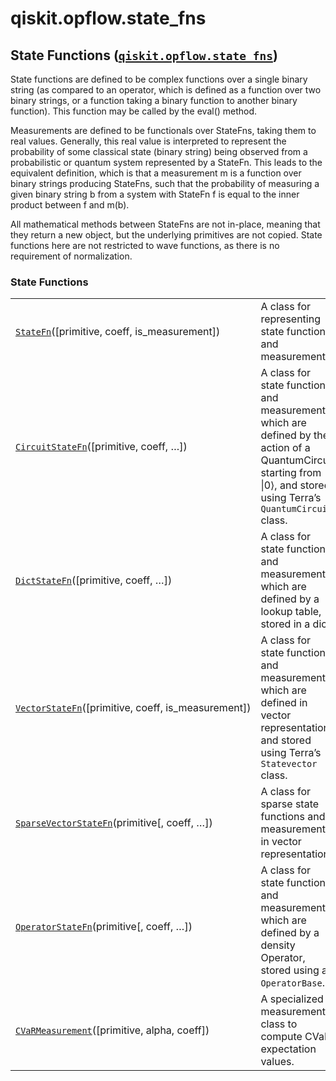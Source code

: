 <span id="qiskit-opflow-state-fns" />

# qiskit.opflow\.state\_fns

## State Functions ([`qiskit.opflow.state_fns`](#module-qiskit.opflow.state_fns "qiskit.opflow.state_fns"))

State functions are defined to be complex functions over a single binary string (as compared to an operator, which is defined as a function over two binary strings, or a function taking a binary function to another binary function). This function may be called by the eval() method.

Measurements are defined to be functionals over StateFns, taking them to real values. Generally, this real value is interpreted to represent the probability of some classical state (binary string) being observed from a probabilistic or quantum system represented by a StateFn. This leads to the equivalent definition, which is that a measurement m is a function over binary strings producing StateFns, such that the probability of measuring a given binary string b from a system with StateFn f is equal to the inner product between f and m(b).

<Admonition title="Note" type="note">
  All mathematical methods between StateFns are not in-place, meaning that they return a new object, but the underlying primitives are not copied.
</Admonition>

<Admonition title="Note" type="note">
  State functions here are not restricted to wave functions, as there is no requirement of normalization.
</Admonition>

### State Functions

|                                                                                                                                                                                        |                                                                                                                                                                       |
| -------------------------------------------------------------------------------------------------------------------------------------------------------------------------------------- | --------------------------------------------------------------------------------------------------------------------------------------------------------------------- |
| [`StateFn`](qiskit.opflow.state_fns.StateFn#qiskit.opflow.state_fns.StateFn "qiskit.opflow.state_fns.StateFn")(\[primitive, coeff, is\_measurement])                                   | A class for representing state functions and measurements.                                                                                                            |
| [`CircuitStateFn`](qiskit.opflow.state_fns.CircuitStateFn#qiskit.opflow.state_fns.CircuitStateFn "qiskit.opflow.state_fns.CircuitStateFn")(\[primitive, coeff, …])                     | A class for state functions and measurements which are defined by the action of a QuantumCircuit starting from \|0⟩, and stored using Terra’s `QuantumCircuit` class. |
| [`DictStateFn`](qiskit.opflow.state_fns.DictStateFn#qiskit.opflow.state_fns.DictStateFn "qiskit.opflow.state_fns.DictStateFn")(\[primitive, coeff, …])                                 | A class for state functions and measurements which are defined by a lookup table, stored in a dict.                                                                   |
| [`VectorStateFn`](qiskit.opflow.state_fns.VectorStateFn#qiskit.opflow.state_fns.VectorStateFn "qiskit.opflow.state_fns.VectorStateFn")(\[primitive, coeff, is\_measurement])           | A class for state functions and measurements which are defined in vector representation, and stored using Terra’s `Statevector` class.                                |
| [`SparseVectorStateFn`](qiskit.opflow.state_fns.SparseVectorStateFn#qiskit.opflow.state_fns.SparseVectorStateFn "qiskit.opflow.state_fns.SparseVectorStateFn")(primitive\[, coeff, …]) | A class for sparse state functions and measurements in vector representation.                                                                                         |
| [`OperatorStateFn`](qiskit.opflow.state_fns.OperatorStateFn#qiskit.opflow.state_fns.OperatorStateFn "qiskit.opflow.state_fns.OperatorStateFn")(primitive\[, coeff, …])                 | A class for state functions and measurements which are defined by a density Operator, stored using an `OperatorBase`.                                                 |
| [`CVaRMeasurement`](qiskit.opflow.state_fns.CVaRMeasurement#qiskit.opflow.state_fns.CVaRMeasurement "qiskit.opflow.state_fns.CVaRMeasurement")(\[primitive, alpha, coeff])             | A specialized measurement class to compute CVaR expectation values.                                                                                                   |
